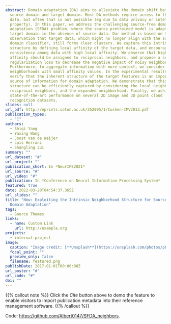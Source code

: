 ```yaml
---
abstract: Domain adaptation (DA) aims to alleviate the domain shift between
  source domain and target domain. Most DA methods require access to the source
  data, but often that is not possible (eg due to data privacy or intellectual
  property). In this paper, we address the challenging source-free domain
  adaptation (SFDA) problem, where the source pretrained model is adapted to the
  target domain in the absence of source data. Our method is based on the
  observation that target data, which might no longer align with the source
  domain classifier, still forms clear clusters. We capture this intrinsic
  structure by defining local affinity of the target data, and encourage label
  consistency among data with high local affinity. We observe that higher
  affinity should be assigned to reciprocal neighbors, and propose a self
  regularization loss to decrease the negative impact of noisy neighbors.
  Furthermore, to aggregate information with more context, we consider expanded
  neighborhoods with small affinity values. In the experimental results we
  verify that the inherent structure of the target features is an important
  source of information for domain adaptation. We demonstrate that this local
  structure can be efficiently captured by considering the local neighbors, the
  reciprocal neighbors, and the expanded neighborhood. Finally, we achieve
  state-of-the-art performance on several 2D image and 3D point cloud
  recognition datasets.
slides: null
url_pdf: http://eprints.soton.ac.uk/352095/1/Cushen-IMV2013.pdf
publication_types:
  - "1"
authors:
  - Shiqi Yang
  - Yaxing Wang
  - Joost van de Weijer
  - Luis Herranz
  - Shangling Jui
summary: ""
url_dataset: "#"
url_project: ""
publication_short: In *NeurIPS2021*
url_source: "#"
url_video: "#"
publication: In *Conference on Neural Information Processing System*
featured: true
date: 2022-03-20T04:54:37.365Z
url_slides: ""
title: "New: Exploiting the Intrinsic Neighborhood Structure for Source-free
  Domain Adaptation"
tags:
  - Source Themes
links:
  - name: Custom Link
    url: http://example.org
projects:
  - internal-project
image:
  caption: "Image credit: [**Unsplash**](https://unsplash.com/photos/pLCdAaMFLTE)"
  focal_point: ""
  preview_only: false
  filename: featured.png
publishDate: 2017-01-01T00:00:00Z
url_poster: "#"
url_code: "#"
doi: ""
---
```

{{% callout note %}}
Click the *Cite* button above to demo the feature to enable visitors to import publication metadata into their reference management software.
{{% /callout %}}

Code: <https://github.com/Albert0147/SFDA_neighbors>.
